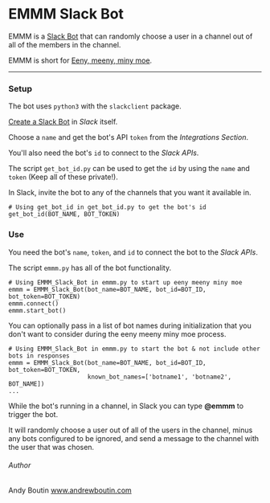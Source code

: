 # EMMM Slack Bot

EMMM is a [Slack Bot](https://api.slack.com/bot-users) that can randomly choose a user in a channel out of all of the members in the channel.

EMMM is short for [Eeny, meeny, miny moe](https://en.wikipedia.org/wiki/Eeny,_meeny,_miny,_moe).

---

### Setup

The bot uses `python3` with the `slackclient` package.

[Create a Slack Bot](https://api.slack.com/custom-integrations) in *Slack* itself.

Choose a `name` and get the bot's API `token` from the *Integrations Section*.

You'll also need the bot's `id` to connect to the *Slack APIs*.

The script `get_bot_id.py` can be used to get the `id` by using the `name` and `token` (Keep all of these private!).

In Slack, invite the bot to any of the channels that you want it available in.

```
# Using get_bot_id in get_bot_id.py to get the bot's id
get_bot_id(BOT_NAME, BOT_TOKEN)
```

### Use

You need the bot's `name`, `token`, and `id` to connect the bot to the *Slack APIs*.

The script `emmm.py` has all of the bot functionality.

```
# Using EMMM_Slack_Bot in emmm.py to start up eeny meeny miny moe
emmm = EMMM_Slack_Bot(bot_name=BOT_NAME, bot_id=BOT_ID, bot_token=BOT_TOKEN)
emmm.connect()
emmm.start_bot()
```

You can optionally pass in a list of bot names during initialization that you don't want to consider during the eeny meeny miny moe process.

```
# Using EMMM_Slack_Bot in emmm.py to start the bot & not include other bots in responses
emmm = EMMM_Slack_Bot(bot_name=BOT_NAME, bot_id=BOT_ID, bot_token=BOT_TOKEN,
                      known_bot_names=['botname1', 'botname2', BOT_NAME])
...
```

While the bot's running in a channel, in Slack you can type **@emmm** to trigger the bot.

It will randomly choose a user out of all of the users in the channel, minus any bots configured to be ignored, and send a message to the channel with the user that was chosen.

###### Author

Andy Boutin
www.andrewboutin.com
